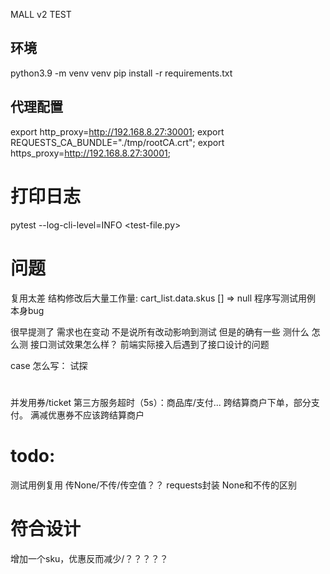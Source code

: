 MALL v2 TEST

## 环境
python3.9 -m venv venv
pip install -r requirements.txt

## 代理配置
export http_proxy=http://192.168.8.27:30001; export REQUESTS_CA_BUNDLE="./tmp/rootCA.crt"; export https_proxy=http://192.168.8.27:30001;
<!-- export curl_ca_bundle="./tmp/mitmproxy-ca-cert.pem"; -->
# 打印日志
pytest --log-cli-level=INFO <test-file.py>

# 问题
复用太差 结构修改后大量工作量: cart_list.data.skus [] => null
程序写测试用例 本身bug

很早提测了 需求也在变动 不是说所有改动影响到测试 但是的确有一些
测什么
怎么测
接口测试效果怎么样？ 前端实际接入后遇到了接口设计的问题 

case 怎么写：
试探

# 
并发用券/ticket
第三方服务超时（5s）：商品库/支付...
跨结算商户下单，部分支付。 满减优惠券不应该跨结算商户

# todo:
测试用例复用
传None/不传/传空值？？ requests封装 None和不传的区别

# 符合设计
增加一个sku，优惠反而减少/？？？？？

